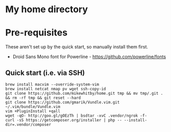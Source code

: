 # My home directory

# Pre-requisites

These aren't set up by the quick start, so manually install them first.

- Droid Sans Mono font for Powerline - https://github.com/powerline/fonts

## Quick start (i.e. via SSH)

    brew install macvim --override-system-vim
    brew install netcat nmap pv wget ssh-copy-id
    git clone https://github.com/mikewhitby/home.git tmp && mv tmp/.git . && rm -rf tmp && git reset --hard
    git clone https://github.com/gmarik/Vundle.vim.git ~/.vim/bundle/Vundle.vim
    vim +PluginInstall +qall
    wget -qO- http://goo.gl/gOEzTh | bsdtar -xvC .vendor/ngrok -f-
    curl -sS https://getcomposer.org/installer | php -- --install-dir=.vendor/composer
